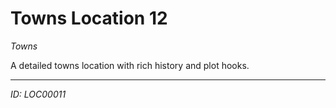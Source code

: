 # Towns Location 12

*Towns*

A detailed towns location with rich history and plot hooks.

---
*ID: LOC00011*